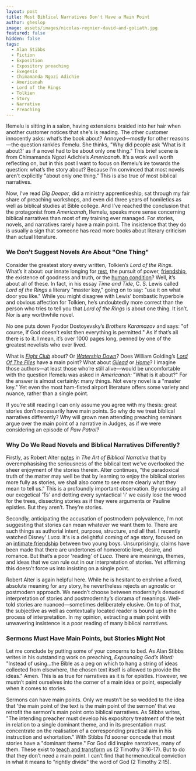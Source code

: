 ```yaml
---
layout: post
title: Most Biblical Narratives Don't Have a Main Point
author: gheslop
image: assets/images/nicolas-regnier-david-and-goliath.jpg
featured: false
hidden: false
tags:
  - Alan Stibbs
  - Fiction
  - Exposition
  - Expository preaching
  - Exegesis
  - Chimamanda Ngozi Adichie
  - Americanah
  - Lord of the Rings
  - Tolkien
  - Story
  - Narrative
  - Preaching
---
```

Ifemelu is sitting in a salon, having extensions braided into her hair when another customer notices that she's is reading. The other customer innocently asks: what’s the book about? Annoyed—mostly for other reasons—the question rankles Ifemelu. She thinks, "Why did people ask 'What is it about?' as if a novel had to be about only one thing." This brief scene is from Chimamanda Ngozi Adichie’s _Americanah_. It’s a work well worth reflecting on, but in this post I want to focus on Ifemelu’s ire towards the question: what’s the story about? Because I’m convinced that most novels aren’t explicitly "about only one thing." This is also true of most biblical narratives.

Now, I’ve read _Dig Deeper_, did a ministry apprenticeship, sat through my fair share of preaching workshops, and even did three years of homiletics as well as biblical studies at Bible college. And I’ve reached the conclusion that the protagonist from _Americanah_, Ifemelu, speaks more sense concerning biblical narratives than most of my training ever managed. For stories, novels, and narratives rarely have a main point. The insistence that they do is usually a sign that someone has read more books about literary criticism than actual literature.

### We Don't Suggest Novels Are About "One Thing"

Consider the greatest story every written, Tolkien’s _Lord of the Rings_. What’s it about: our innate longing for [rest](https://rekindle.co.za/content/2022-04-14-easter "Where Shall I Find Rest?"), the pursuit of power, [friendship](https://rekindle.co.za/content/2021-01-13-tolkien-friendship-versus-marriage "Friendship in LOTR"), the existence of goodness and truth, or the [human condition](https://rekindle.co.za/content/2022-06-09-reading-fiction "LOTR is About Us")? Well, it’s about all of these. In fact, in his essay _Time and Tide_, C. S. Lewis called _Lord of the Rings_ a literary "master key," going on to say: "use it on what door you like." While you might disagree with Lewis’ bombastic hyperbole and obvious affection for Tolkien, he’s undoubtedly more correct than the person who tries to tell you that _Lord of the Rings_ is about one thing. It isn’t. Nor is any worthwhile novel.

No one puts down Fyodor Dostoyevsky’s _Brothers Karamazov_ and says: "of course, if God doesn’t exist then everything is permitted." As if that’s all there is to it. I mean, it’s over 1000 pages long, penned by one of the greatest novelists who ever lived.

What is [_Fight Club_](https://rekindle.co.za/content/2021-11-29-tyler-durden-social-media-mental-health "Tyler Durden On Mental Health") about? Or [_Watership Down_](https://rekindle.co.za/content/2021-10-14-the-power-of-story-to-form-community-reading-together "Story-Formed Community")? Does William Golding’s [_Lord Of The Flies_](https://rekindle.co.za/content/william-golding-original-sin/ "Original Sin") have a main point? What about [_Gilead_](https://rekindle.co.za/content/2022-01-20-gilead-apologetics "Apologetics") or [_Home_](https://rekindle.co.za/content/2022-03-31-tell-your-children-the-truth "Tell Your Children the Truth")? I imagine those authors—at least those who’re still alive—would be uncomfortable with the question Ifemelu was asked in _Americanah:_ "What is it about?" For the answer is almost certainly: many things. Not every novel is a "master key." Yet even the most ham-fisted airport literature offers some variety and nuance, rather than a single point.

If you’re still reading I can only assume you agree with my thesis: great stories don’t necessarily have main points. So why do we treat biblical narratives differently? Why will grown men attending preaching seminars argue over the main point of a narrative in Judges, as if we were considering an episode of _Paw Patrol?_

### Why Do We Read Novels and Biblical Narratives Differently?

Firstly, as Robert Alter [notes](https://rekindle.co.za/content/rediscovering-the-art-of-biblical-narrative/ "Art of Biblical Narrative") in _The_ _Art of Biblical Narrative_ that by overemphasising the seriousness of the biblical text we’ve overlooked the sheer enjoyment of the stories therein. Alter continues, "the paradoxical truth of the matter may well be that by learning to enjoy the biblical stories more fully as stories, we shall also come to see more clearly what they mean to tell us." This is a profoundly important observation. By crossing all our exegetical 'Ts' and dotting every syntactical 'i' we easily lose the wood for the trees, dissecting stories as if they were arguments or Pauline epistles. But they aren’t. They’re stories.

Secondly, anticipating the accusation of postmodern polyvalence, I’m not suggesting that stories can mean whatever we want them to. There are such things as authorial intent, purpose, structure, and all that. I recently watched Disney' _Luca._ It's is a delightful coming of age story, focused on an [intimate friendship](https://rekindle.co.za/content/friendship/ "Defining Friendship") between two young boys. Unsurprisingly, claims have been made that there are undertones of homoerotic love, desire, and romance. But that’s a poor 'reading' of _Luca._ There are meanings, themes, and ideas that we can rule out in our interpretation of stories. Yet affirming this doesn’t force us into insisting on a single point.

Robert Alter is again helpful here. While he is hesitant to enshrine a fixed, absolute meaning for any story, he nevertheless rejects an agnostic or postmodern approach. We needn’t choose between modernity’s denuded interpretation of stories and postmodernity’s diorama of meanings. Well-told stories are nuanced—sometimes deliberately elusive. On top of that, the subjective as well as contextually located reader is bound up in the process of interpretation. In my opinion, extracting a main point with unwavering insistence is a poor reading of many biblical narratives.

### Sermons Must Have Main Points, but Stories Might Not

Let me conclude by putting some of your concerns to bed. As Alan Stibbs writes in his outstanding work on preaching, _Expounding God’s Word:_ "Instead of using…the Bible as a peg on which to hang a string of ideas collected from elsewhere, the chosen text itself is allowed to provide the ideas." Amen. This is as true for narratives as it is for epistles. However, we mustn’t paint ourselves into the corner of a main idea or point, especially when it comes to stories.

Sermons can have main points. Only we mustn’t be so wedded to the idea that 'the main point of the text is the main point of the sermon' that we retrofit the sermon's main point onto biblical narratives. As Stibbs writes, "The intending preacher must develop his expository treatment of the text in relation to a single dominant theme, and in its presentation must concentrate on the realisation of a corresponding practical aim in his instruction and exhortation." With Stibbs I’d sooner concede that most stories have a "dominant theme." For God did inspire narratives, many of them. These exist to [teach and transform](https://africa.thegospelcoalition.org/article/expectations-reset-the-bibles-real-power-in-our-lives/ "The Bible's Power to Change Us") us (2 Timothy 3:16-17). But to do that they don’t need a main point. I can’t find that hermeneutical conviction in what it means to "rightly divide" the word of God (2 Timothy 2:15).